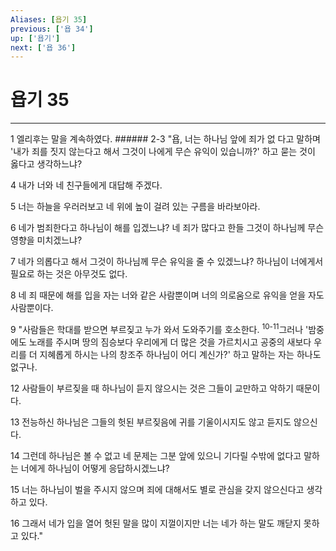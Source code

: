 ```yaml
---
Aliases: [욥기 35]
previous: ['욥 34']
up: ['욥기']
next: ['욥 36']
---
```

# 욥기 35

***


1 엘리후는 말을 계속하였다. ###### 2-3 "욥, 너는 하나님 앞에 죄가 없 다고 말하며 '내가 죄를 짓지 않는다고 해서 그것이 나에게 무슨 유익이 있습니까?' 하고 묻는 것이 옳다고 생각하느냐? 

4 내가 너와 네 친구들에게 대답해 주겠다. 

5 너는 하늘을 우러러보고 네 위에 높이 걸려 있는 구름을 바라보아라. 

6 네가 범죄한다고 하나님이 해를 입겠느냐? 네 죄가 많다고 한들 그것이 하나님께 무슨 영향을 미치겠느냐? 

7 네가 의롭다고 해서 그것이 하나님께 무슨 유익을 줄 수 있겠느냐? 하나님이 너에게서 필요로 하는 것은 아무것도 없다. 

8 네 죄 때문에 해를 입을 자는 너와 같은 사람뿐이며 너의 의로움으로 유익을 얻을 자도 사람뿐이다. 

9 "사람들은 학대를 받으면 부르짖고 누가 와서 도와주기를 호소한다. <sup class="versenum">10-11</sup>그러나 '밤중에도 노래를 주시며 땅의 짐승보다 우리에게 더 많은 것을 가르치시고 공중의 새보다 우리를 더 지혜롭게 하시는 나의 창조주 하나님이 어디 계신가?' 하고 말하는 자는 하나도 없구나. 

12 사람들이 부르짖을 때 하나님이 듣지 않으시는 것은 그들이 교만하고 악하기 때문이다. 

13 전능하신 하나님은 그들의 헛된 부르짖음에 귀를 기울이시지도 않고 듣지도 않으신다. 

14 그런데 하나님은 볼 수 없고 네 문제는 그분 앞에 있으니 기다릴 수밖에 없다고 말하는 너에게 하나님이 어떻게 응답하시겠느냐? 

15 너는 하나님이 벌을 주시지 않으며 죄에 대해서도 별로 관심을 갖지 않으신다고 생각하고 있다. 

16 그래서 네가 입을 열어 헛된 말을 많이 지껄이지만 너는 네가 하는 말도 깨닫지 못하고 있다."
